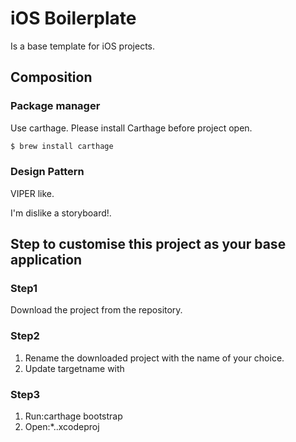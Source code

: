 # iOS Boilerplate

Is a base template for iOS projects.

## Composition

### Package manager

Use carthage.
Please install Carthage before project open.

```bash
$ brew install carthage
```

### Design Pattern

VIPER like.

I'm dislike a storyboard!.

## Step to customise this project as your base application

### Step1

Download the project from the repository.

### Step2

1.  Rename the downloaded project with the name of your choice.
1.  Update targetname with

### Step3

1.  Run:carthage bootstrap
1.  Open:\*..xcodeproj
